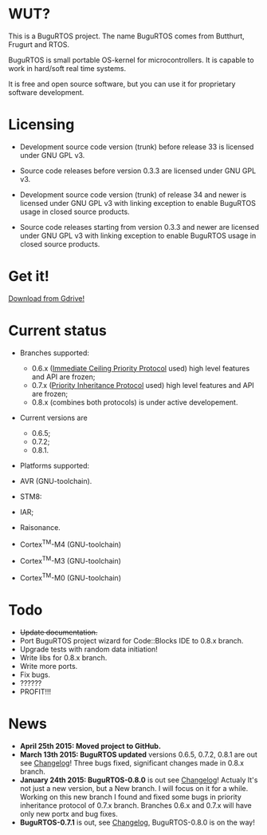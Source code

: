 # WUT? #
This is a BuguRTOS project.
The name BuguRTOS comes from Butthurt, Frugurt and RTOS.

BuguRTOS is small portable OS-kernel for microcontrollers.
It is capable to work in hard/soft real time systems.

It is free and open source software, but you can use it for
proprietary software development.

# Licensing #
 * Development source code version (trunk) before release 33 is licensed under GNU GPL v3.
 * Source code releases before version 0.3.3 are licensed under GNU GPL v3.

 * Development source code version (trunk) of release 34 and newer is licensed under GNU GPL v3 with linking exception to enable BuguRTOS usage in closed source products.
 * Source code releases starting from version 0.3.3 and newer are licensed under GNU GPL v3 with linking exception to enable BuguRTOS usage in closed source products.

# Get it! #
[Download from Gdrive!](https://drive.google.com/folderview?id=0B32mjehjqcIOYlFtNnRSc0JxdGc&usp=sharing)

# Current status #
* Branches supported:
  * 0.6.x ([Immediate Ceiling Priority Protocol](http://en.wikipedia.org/wiki/Priority_ceiling_protocol) used) high level features and API are frozen;
  * 0.7.x ([Priority Inheritance Protocol](http://en.wikipedia.org/wiki/Priority_inheritance) used) high level features and API are frozen;
  * 0.8.x (combines both protocols) is under active developement.

* Current versions are
  * 0.6.5;
  * 0.7.2;
  * 0.8.1.
 
 * Platforms supported:
  * AVR (GNU-toolchain).
  * STM8:
   * IAR;
   * Raisonance.
  * Cortex<sup>TM</sup>-M4 (GNU-toolchain)
  * Cortex<sup>TM</sup>-M3 (GNU-toolchain)
  * Cortex<sup>TM</sup>-M0 (GNU-toolchain)

# Todo #
 * ~~Update documentation.~~
 * Port BuguRTOS project wizard for Code::Blocks IDE to 0.8.x branch.
 * Upgrade tests with random data initiation!
 * Write libs for 0.8.x branch.
 * Write more ports.
 * Fix bugs.
 * ??????
 * PROFIT!!!

# News #
 * **April 25th 2015: Moved project to GitHub.**
 * **March 13th 2015: BuguRTOS updated** versions 0.6.5, 0.7.2, 0.8.1 are out see [Changelog](https://github.com/shkolnick-kun/bugurtos/blob/wiki/Changelog.md)! Three bugs fixed, significant changes made in 0.8.x branch.
 * **January 24th 2015: BuguRTOS-0.8.0** is out see [Changelog](https://github.com/shkolnick-kun/bugurtos/blob/wiki/Changelog.md)! Actualy It's not just a new version, but a New branch. I will focus on it for a while. Working on this new branch I found and fixed some bugs in priority inheritance protocol of 0.7.x branch. Branches 0.6.x and 0.7.x will have only new portx and bug fixes.
 * **BuguRTOS-0.7.1** is out, see [Changelog](https://github.com/shkolnick-kun/bugurtos/blob/wiki/Changelog.md), BuguRTOS-0.8.0 is on the way!

